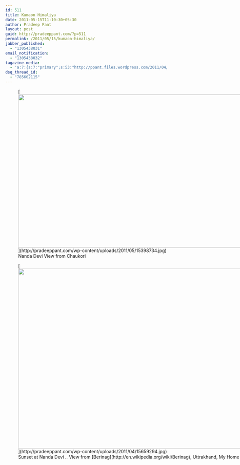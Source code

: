 ```yaml
---
id: 511
title: Kumaon Himaliya
date: 2011-05-15T11:10:30+05:30
author: Pradeep Pant
layout: post
guid: http://pradeeppant.com/?p=511
permalink: /2011/05/15/kumaon-himaliya/
jabber_published:
  - "1305438031"
email_notification:
  - "1305438032"
tagazine-media:
  - 'a:7:{s:7:"primary";s:53:"http://ppant.files.wordpress.com/2011/04/15398734.jpg";s:6:"images";a:2:{s:53:"http://ppant.files.wordpress.com/2011/04/15398734.jpg";a:6:{s:8:"file_url";s:53:"http://ppant.files.wordpress.com/2011/04/15398734.jpg";s:5:"width";s:4:"3264";s:6:"height";s:4:"1832";s:4:"type";s:5:"image";s:4:"area";s:7:"5979648";s:9:"file_path";s:0:"";}s:53:"http://ppant.files.wordpress.com/2011/04/15659294.jpg";a:6:{s:8:"file_url";s:53:"http://ppant.files.wordpress.com/2011/04/15659294.jpg";s:5:"width";s:4:"2802";s:6:"height";s:4:"1534";s:4:"type";s:5:"image";s:4:"area";s:7:"4298268";s:9:"file_path";s:0:"";}}s:6:"videos";a:0:{}s:11:"image_count";s:1:"2";s:6:"author";s:7:"1995146";s:7:"blog_id";s:7:"1919664";s:9:"mod_stamp";s:19:"2011-05-15 06:05:36";}'
dsq_thread_id:
  - "785602115"
---
```

<figure id="attachment_566" aria-describedby="caption-attachment-566" style="width: 852px" class="wp-caption alignnone">[<img class="size-large wp-image-566" title="Nanda Devi Peak" alt="" src="http://pradeeppant.com/wp-content/uploads/2011/05/15398734.jpg?w=1024" width="852" height="477" srcset="http://pradeeppant.com/wp-content/uploads/2011/05/15398734.jpg 3264w, http://pradeeppant.com/wp-content/uploads/2011/05/15398734-300x168.jpg 300w, http://pradeeppant.com/wp-content/uploads/2011/05/15398734-1024x574.jpg 1024w, http://pradeeppant.com/wp-content/uploads/2011/05/15398734-500x280.jpg 500w" sizes="(max-width: 852px) 100vw, 852px" />](http://pradeeppant.com/wp-content/uploads/2011/05/15398734.jpg)<figcaption id="caption-attachment-566" class="wp-caption-text">Nanda Devi View from Chaukori</figcaption></figure> <figure id="attachment_512" aria-describedby="caption-attachment-512" style="width: 1024px" class="wp-caption alignnone">[<img class="size-large wp-image-512" title="Nanda devi Peak 1" alt="" src="http://pradeeppant.com/wp-content/uploads/2011/04/15659294.jpg?w=1024" width="1024" height="560" srcset="http://pradeeppant.com/wp-content/uploads/2011/04/15659294.jpg 2802w, http://pradeeppant.com/wp-content/uploads/2011/04/15659294-300x164.jpg 300w, http://pradeeppant.com/wp-content/uploads/2011/04/15659294-1024x560.jpg 1024w, http://pradeeppant.com/wp-content/uploads/2011/04/15659294-500x273.jpg 500w" sizes="(max-width: 1024px) 100vw, 1024px" />](http://pradeeppant.com/wp-content/uploads/2011/04/15659294.jpg)<figcaption id="caption-attachment-512" class="wp-caption-text">Sunset at Nanda Devi .. View from [Berinag](http://en.wikipedia.org/wiki/Berinag), Uttrakhand, My Home town</figcaption></figure>
